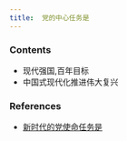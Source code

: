 ```yaml
---
title:  党的中心任务是
--- 
```


### Contents
- 现代强国,百年目标
- 中国式现代化推进伟大复兴
### References
- [新时代的党使命任务是](/新时代的使命任务是)

